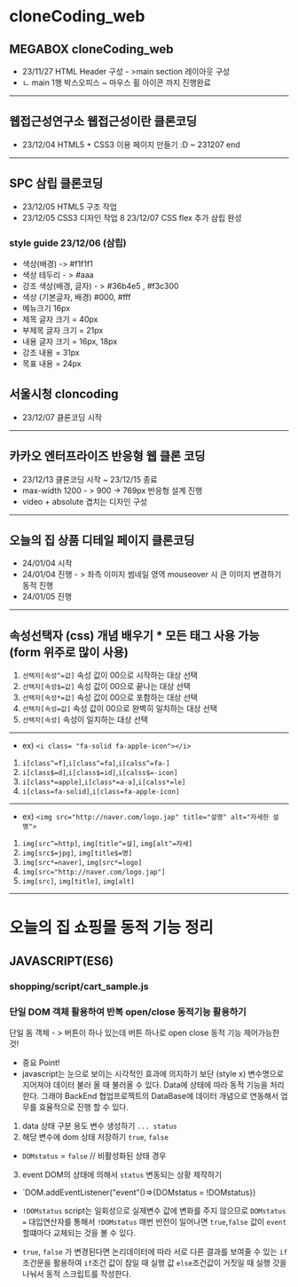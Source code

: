 # cloneCoding_web 
## MEGABOX cloneCoding_web
* 23/11/27 HTML Header 구성 - >main section 레이아웃 구성 
* ㄴ main 1행 박스오피스 ~ 마우스 휠 아이콘 까지 진행완료 
--------------------------------------------------------------------
## 웹접근성연구소 웹접근성이란 클론코딩
* 23/12/04 HTML5 + CSS3 이용 페이지 만들기 :D ~ 231207 end
--------
## SPC 삼립 클론코딩 
* 23/12/05 HTML5 구조 작업 
* 23/12/05 CSS3 디자인 작업
8 23/12/07 CSS flex 추가 삼립 완성
### style guide 23/12/06 (삼립)
* 색상(배경) -> #f1f1f1
* 색상 테두리 - > #aaa
* 강조 색상(배경, 글자) - > #36b4e5 , #f3c300   
* 색상 (기본글자, 배경) #000, #fff
* 메뉴크기 16px 
* 제목 글자 크기 = 40px 
* 부제목 글자 크기 = 21px
* 내용 글자 크기 = 16px, 18px
* 강조 내용 = 31px 
* 목표 내용 = 24px 
## 서울시청 cloncoding
* 23/12/07 클론코딩 시작
-----------------------------------------------------------------
## 카카오 엔터프라이즈 반응형 웹 클론 코딩 
* 23/12/13 클론코딩  시작  ~ 23/12/15 종료
* max-width 1200 - > 900 -> 769px 반응형 설계 진행
* video + absolute 겹치는 디자인 구성 
--------------------------------------------------------------------------------
## 오늘의 집 상품 디테일 페이지 클론코딩 
* 24/01/04 시작 
* 24/01/04 진행 - > 좌측 이미지 썸네일 영역 mouseover 시 큰 이미지 변경하기 동적 진행  
* 24/01/05 진행
--------------------------------------------------------------------------------
## 속성선택자 (css) 개념 배우기 * 모든 태그 사용 가능(form 위주로 많이 사용) 

1. `선택자[속성^=값]` 속성 값이 00으로 시작하는 대상 선택 
2. `선택자[속성$=값]` 속성 값이 00으로 끝나는 대상 선택 
3. `선택자[속성*=값]` 속성 값이 00으로 포함하는 대상 선택 
4. `선택자[속성=값]` 속성 값이 00으로 완벽히 일치하는 대상 선택 
5. `선택자[속성]` 속성이 일치하는 대상 선택
--------------------------------------------------------------------------------
* ex) `<i class= "fa-solid fa-apple-icon"></i>`
1. `i[class^=f]`,`i[class^=fa]`,`i[calss^=fa-]` 
2. `i[class$=d]`,`i[class$=id]`,`i[calss$=-icon]` 
3. `i[class*=apple]`,`i[class*=a-a]`,`i[calss*=le]` 
4. `i[class=fa-solid]`,`i[class=fa-apple-icon]` 
---------------------------------------------------------------------------------
* ex) `<img src="http://naver.com/logo.jap" title="설명" alt="자세한 설명">`
1. `img[src^=http]`, `img[title^=설]`, `img[alt^=자세]`
2. `img[src$=jpg]`, `img[title$=명]`
3. `img[src*=naver]`, `img[src*=logo]`
4. `img[src="http://naver.com/logo.jap"]`
5. `img[src]`, `img[title]`, `img[alt]`

------------------------------------------------------------------------------------
# 오늘의 집 쇼핑몰 동적 기능 정리 
## JAVASCRIPT(ES6)
### shopping/script/cart_sample.js

### 단일 DOM 객체 활용하여 반복 open/close 동적기능 활용하기 

단일 돔 객체 - > 버튼이 하나 있는데 버튼 하나로 open close 동적 기능 제어가능한 것!

* 중요 Point!
* javascript는 눈으로 보이는 시각적인 효과에 의지하기 보단 (style x) 변수명으로 지어져야 데이터 불러 올 때 불러올 수 있다.
  Data에 상태에 따라 동적 기능을 처리한다. 
  그래야 BackEnd 협업프로젝트의 DataBase에 데이터 개념으로 연동해서 업무를 효율적으로 진행 할 수 있다.

1. data 상태 구분 용도 변수 생성하기 `... status `
2. 해당 변수에 dom 상태 저장하기 `true`, `false`
* `DOMstatus` = `false` // 비활성화된 상태 경우 
3. event DOM의 상태에 의해서 `status` 변동되는 상황 제작하기 

* `DOM.addEventListener("event"()=>{DOMstatus = !DOMstatus})
* `!DOMstatus` script는 일회성으로 실제변수 값에 변화를 주지 않으므로 `DOMstatus =` 대입연산자를 통해서 `!DOMstatus`
 매번 반전이 일어나면 `true`,`false` 값이 `event` 할떄마다 교체되는 것을 볼 수 있다.

* `true`, `false` 가 변경된다면 논리데이터에 따라 서로 다른 결과를 보여줄 수 있는 `if` 조건문을 활용하여 
`if`조건 값이 참일 때 실행 값 `else`조건값이 거짓일 때 실행 갓을 나눠서 동적 스크립트를 작성한다.